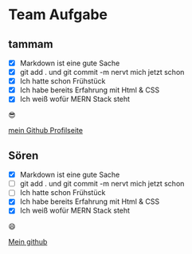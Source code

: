# Team Aufgabe

## tammam 

- [x] Markdown ist eine gute Sache
- [x] git add . und git commit -m nervt mich jetzt schon
- [x] Ich hatte schon Frühstück
- [x] Ich habe bereits Erfahrung mit Html & CSS
- [x] Ich weiß wofür MERN Stack steht

:sunglasses:

[mein Github Profilseite](https://github.com/Timon24h)

## Sören

- [x] Markdown ist eine gute Sache
- [ ] git add . und git commit -m nervt mich jetzt schon
- [ ] Ich hatte schon Frühstück
- [x] Ich habe bereits Erfahrung mit Html & CSS
- [x] Ich weiß wofür MERN Stack steht

:smile: 

[Mein github](https://github.com/SoerenDCI)